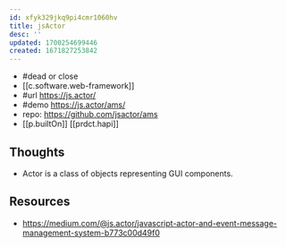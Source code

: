 ```yaml
---
id: xfyk329jkq9pi4cmr1060hv
title: jsActor
desc: ''
updated: 1700254699446
created: 1671827253842
---
```


- #dead or close
- [[c.software.web-framework]]
- #url https://js.actor/
- #demo https://js.actor/ams/
- repo: https://github.com/jsactor/ams
- [[p.builtOn]] [[prdct.hapi]]
  
## Thoughts

- Actor is a class of objects representing GUI components.

## Resources

- https://medium.com/@js.actor/javascript-actor-and-event-message-management-system-b773c00d49f0